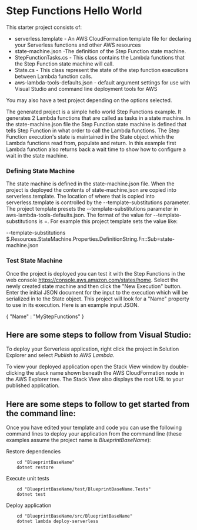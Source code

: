 # Step Functions Hello World

This starter project consists of:
* serverless.template - An AWS CloudFormation template file for declaring your Serverless functions and other AWS resources
* state-machine.json -The definition of the Step Function state machine.
* StepFunctionTasks.cs - This class contains the Lambda functions that the Step Function state machine will call.
* State.cs - This class represent the state of the step function executions between Lambda function calls.
* aws-lambda-tools-defaults.json - default argument settings for use with Visual Studio and command line deployment tools for AWS

You may also have a test project depending on the options selected.

The generated project is a simple hello world Step Functions example. It generates 2 Lambda functions that are called as tasks in a state machine. 
In the state-machine.json file the Step Function state machine is defined that tells Step Function in 
what order to call the Lambda functions. The Step Function execution's state is maintained in the State object which the
Lambda functions read from, populate and return. In this example first Lambda function also returns back a wait time to show how to configure
a wait in the state machine.

### Defining State Machine

The state machine is defined in the state-machine.json file. When the project is deployed the contents of state-machine.json 
are copied into serverless.template. The location of where that is copied into serverless.template is controlled by the 
--template-substitutions parameter. The project template presets the --template-substitutions parameter in 
aws-lambda-tools-defaults.json. The format of the value for --template-substitutions is <json-path>=<file-name>.
For example this project template sets the value like:

--template-substitutions $.Resources.StateMachine.Properties.DefinitionString.Fn::Sub=state-machine.json

### Test State Machine

Once the project is deployed you can test it with the Step Functions in the web console https://console.aws.amazon.com/states/home. Select the newly created state machine and then click the
"New Execution" button. Enter the initial JSON document for the input to the execution which will be serialized in to the State object. This project will look for a "Name" property to use in its execution. Here is an example input JSON.

{
    "Name" : "MyStepFunctions"
}


## Here are some steps to follow from Visual Studio:

To deploy your Serverless application, right click the project in Solution Explorer and select *Publish to AWS Lambda*.

To view your deployed application open the Stack View window by double-clicking the stack name shown beneath the AWS CloudFormation node in the AWS Explorer tree. The Stack View also displays the root URL to your published application.

## Here are some steps to follow to get started from the command line:

Once you have edited your template and code you can use the following command lines to deploy your application from the command line (these examples assume the project name is *BlueprintBaseName*):

Restore dependencies
```
    cd "BlueprintBaseName"
    dotnet restore
```

Execute unit tests
```
    cd "BlueprintBaseName/test/BlueprintBaseName.Tests"
    dotnet test
```

Deploy application
```
    cd "BlueprintBaseName/src/BlueprintBaseName"
    dotnet lambda deploy-serverless
```
